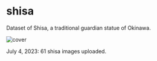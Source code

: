 # shisa

Dataset of Shisa, a traditional guardian statue of Okinawa.

![cover](https://github.com/n-koba0427/shisa/blob/master/images/cover.png)


July 4, 2023: 61 shisa images uploaded.
